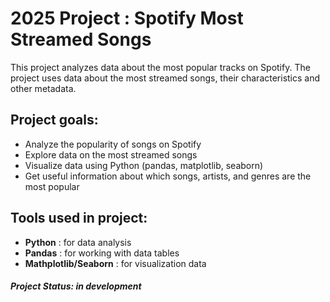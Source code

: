 # 2025 Project : Spotify Most Streamed Songs
This project analyzes data about the most popular tracks on Spotify. The project uses data about the most streamed songs, their characteristics and other metadata.
## Project goals:
- Analyze the popularity of songs on Spotify
- Explore data on the most streamed songs
- Visualize data using Python (pandas, matplotlib, seaborn)
- Get useful information about which songs, artists, and genres are the most popular
## Tools used in project:
- **Python** : for data analysis
- **Pandas** : for working with data tables
- **Mathplotlib/Seaborn** : for visualization data
  
##### *Project Status: in development*
